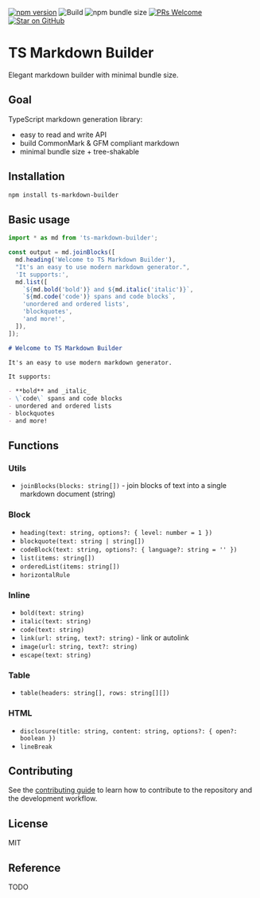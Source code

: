 [![npm version](https://badge.fury.io/js/ts-markdown-builder.svg)](https://badge.fury.io/js/ts-markdown-builder)
![Build](https://github.com/mdjastrzebski/ts-markdown-builder/actions/workflows/ci.yml/badge.svg)
![npm bundle size](https://deno.bundlejs.com/badge?q=ts-markdown-builder)
[![PRs Welcome](https://img.shields.io/badge/PRs-welcome-brightgreen.svg)](http://makeapullrequest.com)
[![Star on GitHub](https://img.shields.io/github/stars/mdjastrzebski/ts-markdown-builder.svg?style=social)](https://github.com/mdjastrzebski/ts-markdown-builder/stargazers)

# TS Markdown Builder

Elegant markdown builder with minimal bundle size.

## Goal

TypeScript markdown generation library:

- easy to read and write API
- build CommonMark & GFM compliant markdown
- minimal bundle size + tree-shakable

## Installation

```sh
npm install ts-markdown-builder
```

## Basic usage

```js
import * as md from 'ts-markdown-builder';

const output = md.joinBlocks([
  md.heading('Welcome to TS Markdown Builder'),
  "It's an easy to use modern markdown generator.",
  'It supports:',
  md.list([
    `${md.bold('bold')} and ${md.italic('italic')}`,
    `${md.code('code')} spans and code blocks`,
    'unordered and ordered lists',
    'blockquotes',
    'and more!',
  ]),
]);
```

```markdown
# Welcome to TS Markdown Builder

It's an easy to use modern markdown generator.

It supports:

- **bold** and _italic_
- \`code\` spans and code blocks
- unordered and ordered lists
- blockquotes
- and more!
```

## Functions

### Utils

- `joinBlocks(blocks: string[])` - join blocks of text into a single markdown document (string) 

### Block
- `heading(text: string, options?: { level: number = 1 })`
- `blockquote(text: string | string[])`
- `codeBlock(text: string, options?: { language?: string = '' })`
- `list(items: string[])`
- `orderedList(items: string[])`
- `horizontalRule`

### Inline

- `bold(text: string)`
- `italic(text: string)`
- `code(text: string)`
- `link(url: string, text?: string)` - link or autolink
- `image(url: string, text?: string)`
- `escape(text: string)`

### Table

- `table(headers: string[], rows: string[][])`

### HTML

- `disclosure(title: string, content: string, options?: { open?: boolean })`
- `lineBreak`

## Contributing

See the [contributing guide](CONTRIBUTING.md) to learn how to contribute to the repository and the development workflow.

## License

MIT

## Reference

TODO
